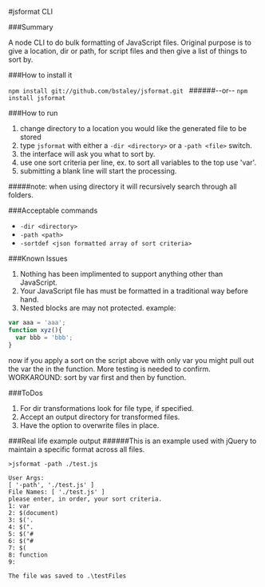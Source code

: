 #jsformat CLI

###Summary

A node CLI to do bulk formatting of JavaScript files. Original purpose is to give a location, dir or path, for script files and then give a list of things to sort by.

###How to install it

`npm install git://github.com/bstaley/jsformat.git `
######--or--
`npm install jsformat`

###How to run
1. change directory to a location you would like the generated file to be stored
2. type `jsformat` with either a `-dir <directory>` or a `-path <file>` switch.
3. the interface will ask you what to sort by.
4. use one sort criteria per line, ex. to sort all variables to the top use 'var'.
5. submitting a blank line will start the processing.

#####note: when using directory it will recursively search through all folders.

###Acceptable commands
* `-dir <directory>`
* `-path <path>`
* `-sortdef <json formatted array of sort criteria>`


###Known Issues
1. Nothing has been implimented to support anything other than JavaScript.
2. Your JavaScript file has must be formatted in a traditional way before hand.
3. Nested blocks are may not protected.
example:
```JavaScript
var aaa = 'aaa';
function xyz(){
  var bbb = 'bbb';
}
```
now if you apply a sort on the script above with only var you might pull out the var the in the function. More testing is needed to confirm. WORKAROUND: sort by var first and then by function.

###ToDos
1. For dir transformations look for file type, if specified.
2. Accept an output directory for transformed files.
3. Have the option to overwrite files in place.

###Real life example output
######This is an example used with jQuery to maintain a specific format across all files.
```node
>jsformat -path ./test.js

User Args:
[ '-path', './test.js' ]
File Names: [ './test.js' ]
please enter, in order, your sort criteria.
1: var
2: $(document)
3: $('.
4: $(".
5: $('#
6: $("#
7: $(
8: function
9:

The file was saved to .\testFiles
```

